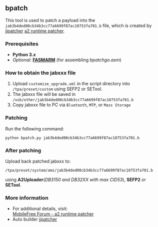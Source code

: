 ## bpatch
This tool is used to patch a payload into the `jab3b4ded00cb34b3cc77a6699f87ac10753fa701.b` file, which is created by [jjpatcher](https://github.com/farid1991/jjpatcher) [a2 runtime patcher](https://mobilefree.justdanpo.ru/newbb_plus/viewtopic.php?topic_id=3591).


### Prerequisites
- **Python 3.x**
- *Optional*: [**FASMARM**](https://github.com/farid1991/jjpatcher/tree/main/fasmarm) (for assembling *bpatchgo.asm*)


### How to obtain the jabxxx file
1. Upload `customize_upgrade.xml` in the script directory into `/tpa/preset/custom` using SEFP2 or SETool.
2. The jabxxx file will be saved in `/usb/other/jab3b4ded00cb34b3cc77a6699f87ac10753fa701.b`
3. Copy jabxxx file to PC via `Bluetooth`, `MTP`, or `Mass Storage`


### Patching
Run the following command:
```
python bpatch.py jab3b4ded00cb34b3cc77a6699f87ac10753fa701.b
```


### After patching
Upload back patched jabxxx to: 
```
/tpa/preset/system/ams/jab3b4ded00cb34b3cc77a6699f87ac10753fa701.b
``` 
using **A2Uploader**(*DB3150 and DB32XX with max CID53*), **SEFP2** or **SETool**. 


### More information
- For additional details, visit:  
[MobileFree Forum - a2 runtime patcher](https://mobilefree.justdanpo.ru/newbb_plus/viewtopic.php?topic_id=3591)
- Auto builder [jjpatcher](https://github.com/farid1991/jjpatcher)